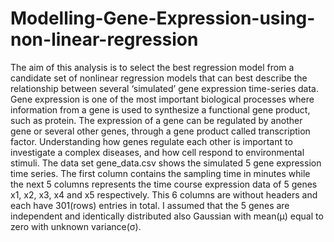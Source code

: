 # Modelling-Gene-Expression-using-non-linear-regression
 The aim of this analysis is to select the best regression model from a candidate set of nonlinear regression models that can best describe the relationship between several ‘simulated’ gene expression time-series data. Gene expression is one of the most important biological processes where information from a gene is used to synthesize a functional gene product, such as protein. The expression of a gene can be regulated by another gene or several other genes, through a gene product called transcription factor. Understanding how genes regulate each other is important to investigate a complex diseases, and how cell respond to environmental stimuli.
The data set gene_data.csv shows the simulated 5 gene expression time series. The first column contains the sampling time in minutes while the next 5 columns represents the time course expression data of 5 genes x1, x2, x3, x4 and x5 respectively. This 6 columns are without headers and each have 301(rows) entries in total. I assumed that the 5 genes are independent and identically distributed also Gaussian with mean(µ) equal to zero with unknown variance(σ).
